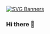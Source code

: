 [![SVG Banners](https://svg-banners.vercel.app/api?type=textBox&text1=UJWAL%20KU.%20YADAV%20&width=800&height=400)](https://ujwal-yadav.github.io/personalwebsite/)
### Hi there 👋
